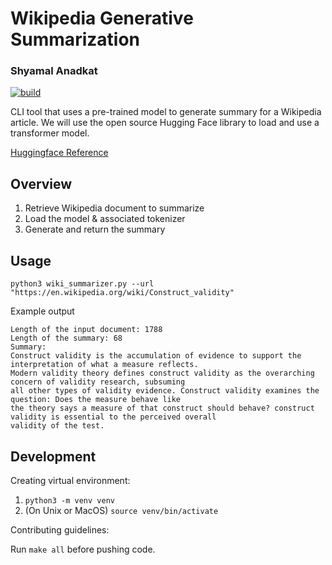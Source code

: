 # Wikipedia Generative Summarization
### Shyamal Anadkat

[![build](https://github.com/nogibjj/wiki-generative-summarization/actions/workflows/main.yml/badge.svg?branch=main)](https://github.com/nogibjj/wiki-generative-summarization/actions/workflows/main.yml)

CLI tool that uses a pre-trained model to generate summary for a Wikipedia article. 
We will use the open source Hugging Face library to load and use a transformer model.

[Huggingface Reference](https://huggingface.co/docs/transformers/task_summary#summarization)
## Overview

 1. Retrieve Wikipedia document to summarize
 2. Load the model & associated tokenizer
 3. Generate and return the summary

## Usage

```
python3 wiki_summarizer.py --url "https://en.wikipedia.org/wiki/Construct_validity"
```

Example output
```
Length of the input document: 1788
Length of the summary: 68
Summary: 
Construct validity is the accumulation of evidence to support the interpretation of what a measure reflects. 
Modern validity theory defines construct validity as the overarching concern of validity research, subsuming
all other types of validity evidence. Construct validity examines the question: Does the measure behave like 
the theory says a measure of that construct should behave? construct validity is essential to the perceived overall 
validity of the test.
```

## Development 

Creating virtual environment:

 1. `python3 -m venv venv`
 2. (On Unix or MacOS) `source venv/bin/activate`

Contributing guidelines:

Run `make all` before pushing code.
